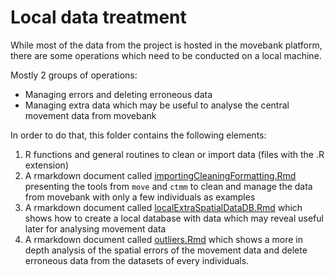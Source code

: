 # Local data treatment

While most of the data from the project is hosted in the movebank platform, there are some operations which need to be conducted on a local machine.

Mostly 2 groups of operations:

* Managing errors and deleting erroneous data
* Managing extra data which may be useful to analyse the central movement data from movebank


In order to do that, this folder contains the following elements:

1. R functions and general routines to clean or import data (files with the .R extension)
1. A rmarkdown document called [importingCleaningFormatting.Rmd](./importingCleaningFormatting.md) presenting the tools from `move` and `ctmm` to clean and manage the data from movebank with only a few individuals as examples
1. A rmarkdown document called [localExtraSpatialDataDB.Rmd](./localExtraSpatiaDatalDB.md) which shows how to create a local database with data which may reveal useful later for analysing movement data
1. A rmarkdown document called [outliers.Rmd](./outliers.md) which shows a more in depth analysis of the spatial errors of the movement data and delete erroneous data from the datasets of every individuals.
